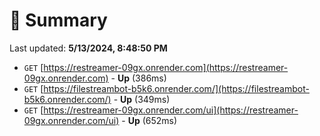# 📖 Summary
Last updated: **5/13/2024, 8:48:50 PM**

- `GET` [https://restreamer-09gx.onrender.com](https://restreamer-09gx.onrender.com) - **Up** (386ms)
- `GET` [https://filestreambot-b5k6.onrender.com/](https://filestreambot-b5k6.onrender.com/) - **Up** (349ms)
- `GET` [https://restreamer-09gx.onrender.com/ui](https://restreamer-09gx.onrender.com/ui) - **Up** (652ms)
